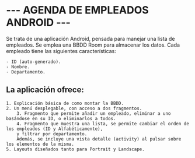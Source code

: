 # --- AGENDA DE EMPLEADOS ANDROID ---

Se trata de una aplicación Android, pensada para manejar una lista de empleados.
Se emplea una BBDD Room para almacenar los datos.
Cada empleado tiene las siguientes características:

    - ID (auto-generado).
    - Nombre.
    - Departamento.

## La aplicación ofrece:

    1. Explicación básica de como montar la BBDD.
    2. Un menú desplegable, con acceso a dos fragmentos.
        3. Fragmento que permite añadir un empleado, eliminar a uno basándose en su ID, o eliminarlos a todos.
        4. Fragmento que muestra una lista, se permite cambiar el orden de los empleados (ID y Alfabéticamente), 
        y filtrar por departamento. 
        Además, se incluye una vista detalle (activity) al pulsar sobre los elementos de la misma.
    5. Layouts diseñados tanto para Portrait y Landscape.
